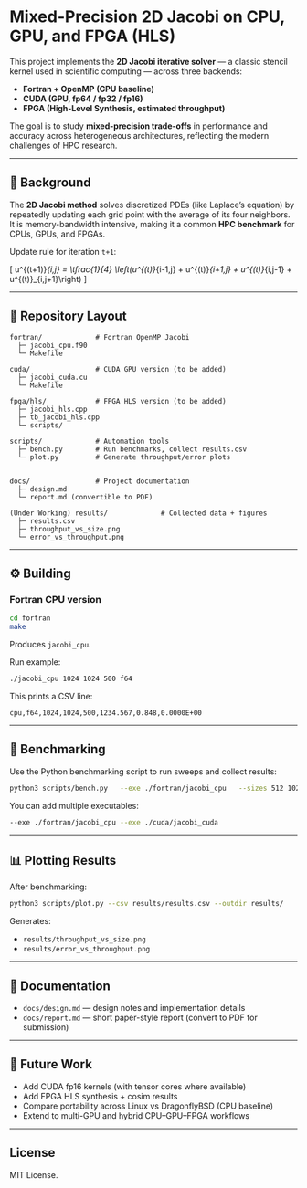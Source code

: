 # Mixed-Precision 2D Jacobi on CPU, GPU, and FPGA (HLS)

This project implements the **2D Jacobi iterative solver** — a classic stencil kernel used in scientific computing — across three backends:

- **Fortran + OpenMP (CPU baseline)**
- **CUDA (GPU, fp64 / fp32 / fp16)**
- **FPGA (High-Level Synthesis, estimated throughput)**

The goal is to study **mixed-precision trade-offs** in performance and accuracy across heterogeneous architectures, reflecting the modern challenges of HPC research.

---

## 🔬 Background

The **2D Jacobi method** solves discretized PDEs (like Laplace’s equation) by repeatedly updating each grid point with the average of its four neighbors.  
It is memory-bandwidth intensive, making it a common **HPC benchmark** for CPUs, GPUs, and FPGAs.

Update rule for iteration `t+1`:

\[
u^{(t+1)}_{i,j} = \tfrac{1}{4} \left(u^{(t)}_{i-1,j} + u^{(t)}_{i+1,j} + u^{(t)}_{i,j-1} + u^{(t)}_{i,j+1}\right)
\]

---

## 📂 Repository Layout

```
fortran/             # Fortran OpenMP Jacobi
  ├─ jacobi_cpu.f90
  └─ Makefile

cuda/                # CUDA GPU version (to be added)
  ├─ jacobi_cuda.cu
  └─ Makefile

fpga/hls/            # FPGA HLS version (to be added)
  ├─ jacobi_hls.cpp
  ├─ tb_jacobi_hls.cpp
  └─ scripts/

scripts/             # Automation tools
  ├─ bench.py        # Run benchmarks, collect results.csv
  └─ plot.py         # Generate throughput/error plots


docs/                # Project documentation
  ├─ design.md
  └─ report.md (convertible to PDF)

(Under Working) results/             # Collected data + figures
  ├─ results.csv
  ├─ throughput_vs_size.png
  └─ error_vs_throughput.png
```

---

## ⚙️ Building

### Fortran CPU version
```bash
cd fortran
make
```
Produces `jacobi_cpu`.

Run example:
```bash
./jacobi_cpu 1024 1024 500 f64
```

This prints a CSV line:
```
cpu,f64,1024,1024,500,1234.567,0.848,0.0000E+00
```

---

## 🏃 Benchmarking

Use the Python benchmarking script to run sweeps and collect results:

```bash
python3 scripts/bench.py   --exe ./fortran/jacobi_cpu   --sizes 512 1024 2048   --iters 500   --precisions f64 f32   --repeats 3   --threads 8   --out results/results.csv
```

You can add multiple executables:
```bash
--exe ./fortran/jacobi_cpu --exe ./cuda/jacobi_cuda
```

---

## 📊 Plotting Results

After benchmarking:
```bash
python3 scripts/plot.py --csv results/results.csv --outdir results/
```

Generates:
- `results/throughput_vs_size.png`
- `results/error_vs_throughput.png`

---

## 📖 Documentation

- `docs/design.md` — design notes and implementation details  
- `docs/report.md` — short paper-style report (convert to PDF for submission)  

---

## 🔮 Future Work

- Add CUDA fp16 kernels (with tensor cores where available)  
- Add FPGA HLS synthesis + cosim results  
- Compare portability across Linux vs DragonflyBSD (CPU baseline)  
- Extend to multi-GPU and hybrid CPU–GPU–FPGA workflows  

---

## License

MIT License.
